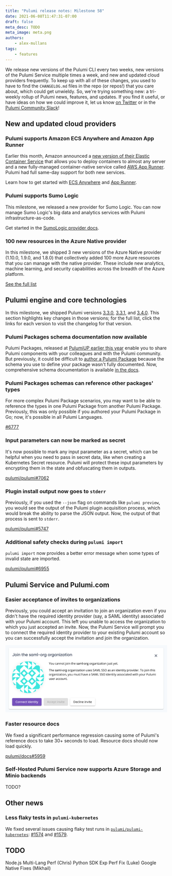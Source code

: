 ```yaml
---
title: "Pulumi release notes: Milestone 58"
date: 2021-06-08T11:47:31-07:00
draft: false
meta_desc: TODO
meta_image: meta.png
authors:
    - alex-mullans
tags:
    - features
---
```


We release new versions of the Pulumi CLI every two weeks, new versions of the Pulumi Service multiple times a week, and new and updated cloud providers frequently. To keep up with all of these changes, you used to have to find the `CHANGELOG.md` files in the repo (or repos!) that you care about, which could get unwieldy. So, we're trying something new: a tri-weekly rollup of Pulumi news, features, and updates. If you find it useful, or have ideas on how we could improve it, let us know [on Twitter](https://twitter.com/pulumi) or in the [Pulumi Community Slack](https://slack.pulumi.com)!

<!--more-->

## New and updated cloud providers

### Pulumi supports Amazon ECS Anywhere and Amazon App Runner

Earlier this month, Amazon announced a [new version of their Elastic Container Service](https://aws.amazon.com/blogs/containers/introducing-amazon-ecs-anywhere/) that allows you to deploy containers to almost any server and a new fully-managed container-native service called [AWS App Runner](https://aws.amazon.com/blogs/containers/introducing-aws-app-runner/). Pulumi had full same-day support for both new services.

Learn how to get started with [ECS Anywhere](https://www.pulumi.com/blog/ecs-anywhere-launch/) and [App Runner](https://www.pulumi.com/blog/deploy-applications-with-aws-app-runner/).

### Pulumi supports Sumo Logic

This milestone, we released a new provider for Sumo Logic. You can now manage Sumo Logic's big data and analytics services with Pulumi infrastructure-as-code.

Get started in the [SumoLogic provider docs](https://www.pulumi.com/docs/intro/cloud-providers/sumologic/).

### 100 new resources in the Azure Native provider

In this milestone, we shipped 3 new versions of the Azure Native provider (1.10.0, 1.9.0, and 1.8.0) that collectively added 100 more Azure resources that you can manage with the native provider. These include new analytics, machine learning, and security capabilities across the breadth of the Azure platform.

[See the full list](https://github.com/pulumi/pulumi-azure-native/blob/v1.10.0/CHANGELOG.md)

## Pulumi engine and core technologies

In this milestone, we shipped Pulumi versions [3.3.0](https://github.com/pulumi/pulumi/releases/tag/v3.3.0), [3.3.1](https://github.com/pulumi/pulumi/releases/tag/v3.3.1), and [3.4.0](https://github.com/pulumi/pulumi/releases/tag/v3.4.0). This section highlights key changes in those versions; for the full list, click the links for each version to visit the changelog for that version.

### Pulumi Packages schema documentation now available

Pulumi Packages, released at [PulumiUP earlier this year](https://www.pulumi.com/blog/pulumiup-pulumi-packages-multi-language-components/) enable you to share Pulumi components with your colleagues and with the Pulumi community. But previously, it could be difficult to [author a Pulumi Package](https://www.pulumi.com/docs/guides/pulumi-packages/) because the schema you use to define your package wasn't fully documented. Now, comprehensive schema documentation is available [in the docs](https://www.pulumi.com/docs/guides/pulumi-packages/).

### Pulumi Packages schemas can reference other packages' types

For more complex Pulumi Package scenarios, you may want to be able to reference the types in one Pulumi Package from another Pulumi Package. Previously, this was only possible if you authored your Pulumi Package in Go; now, it's possible in all Pulumi Languages.

[#6777](https://github.com/pulumi/pulumi/issues/6777)

### Input parameters can now be marked as secret

It's now possible to mark any input parameter as a secret, which can be helpful when you need to pass in secret data, like when creating a Kubernetes Secret resource. Pulumi will protect these input parameters by encrypting them in the state and obfuscating them in outputs.

[pulumi/pulumi#7062](https://github.com/pulumi/pulumi/issues/7062)

### Plugin install output now goes to `stderr`

Previously, if you used the `--json` flag on commands like `pulumi preview`, you would see the output of the Pulumi plugin acquisition process, which would break the ability to parse the JSON output. Now, the output of that process is sent to `stderr`.

[pulumi/pulumi#5747](https://github.com/pulumi/pulumi/issues/5747)

### Additional safety checks during `pulumi import`

`pulumi import` now provides a better error message when some types of invalid state are imported.

[pulumi/pulumi#6955](https://github.com/pulumi/pulumi/issues/6955)

## Pulumi Service and Pulumi.com

### Easier acceptance of invites to organizations

Previously, you could accept an invitation to join an organization even if you didn't have the required identity provider (say, a SAML identity) associated with your Pulumi account. This left you unable to access the organization to which you just accepted an invite. Now, the Pulumi Service will prompt you to connect the required identity provider to your existing Pulumi account so you can successfully accept the invitation and join the organization.

![Screenshot of identity provider setup prompt](saml.png)

### Faster resource docs

We fixed a significant performance regression causing some of Pulumi's reference docs to take 30+ seconds to load. Resource docs should now load quickly.

[pulumi/docs#5959](https://github.com/pulumi/docs/issues/5959)

### Self-Hosted Pulumi Service now supports Azure Storage and Minio backends

TODO?

## Other news

### Less flaky tests in `pulumi-kubernetes`

We fixed several issues causing flaky test runs in [`pulumi/pulumi-kubernetes`](https://github.com/pulumi/pulumi-kubernetes): [#1574](https://github.com/pulumi/pulumi-kubernetes/issues/1574) and [#1579](https://github.com/pulumi/pulumi-kubernetes/issues/1579).

## TODO

Node.js Multi-Lang Perf (Chris)
Python SDK Exp Perf Fix (Luke)
Google Native Fixes (Mikhail)